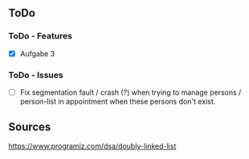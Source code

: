 ## ToDo
### ToDo - Features
- [x] Aufgabe 3

### ToDo - Issues
- [ ] Fix segmentation fault / crash (?) when trying to manage persons / person-list in appointment when these persons don't exist.

## Sources
https://www.programiz.com/dsa/doubly-linked-list